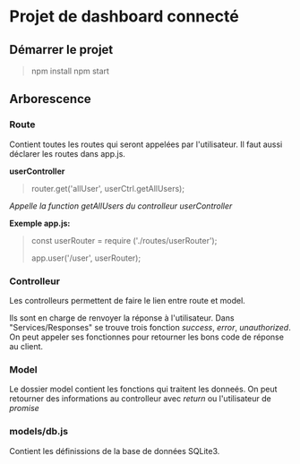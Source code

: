 # Projet de dashboard connecté

## Démarrer le projet
> npm install
> npm start

## Arborescence 
### Route
Contient toutes les routes qui seront appelées par l'utilisateur. Il faut aussi déclarer les routes dans app.js. 

**userController**
> router.get('allUser', userCtrl.getAllUsers);

*Appelle la function getAllUsers du controlleur userController*


**Exemple app.js:**
> const userRouter = require ('./routes/userRouter');
>
> app.user('/user', userRouter);

### Controlleur
Les controlleurs permettent de faire le lien entre route et model.

Ils sont en charge de renvoyer la réponse à l'utilisateur. Dans "Services/Responses" se trouve trois fonction *success*, *error*, *unauthorized*. On peut appeler ses fonctionnes pour retourner les bons code de réponse au client.

### Model
Le dossier model contient les fonctions qui traitent les donneés. On peut retourner des informations au controlleur avec *return* ou l'utilisateur de *promise*

### models/db.js
Contient les définissions de la base de données SQLite3. 
